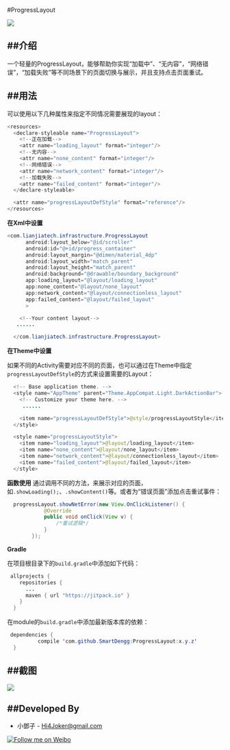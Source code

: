 #ProgressLayout

![](https://github.com/SmartDengg/ProgressLayout/blob/master/images/launcher.png)


##介绍
-----------------

一个轻量的ProgressLayout，能够帮助你实现“加载中”、“无内容”，“网络错误”，“加载失败”等不同场景下的页面切换与展示，并且支持点击页面重试。

##用法
-----------------

可以使用以下几种属性来指定不同情况需要展现的layout：

```java
<resources>
  <declare-styleable name="ProgressLayout">
    <!--正在加载-->
    <attr name="loading_layout" format="integer"/>
    <!--无内容-->
    <attr name="none_content" format="integer"/>
    <!--网络错误-->
    <attr name="network_content" format="integer"/>
    <!--加载失败-->
    <attr name="failed_content" format="integer"/>
  </declare-styleable>

  <attr name="progressLayoutDefStyle" format="reference"/>
</resources>
```


**在Xml中设置**

```java
<com.lianjiatech.infrastructure.ProgressLayout
      android:layout_below="@id/scroller"
      android:id="@+id/progress_container"
      android:layout_margin="@dimen/material_4dp"
      android:layout_width="match_parent"
      android:layout_height="match_parent"
      android:background="@drawable/boundary_background"
      app:loading_layout="@layout/loading_layout"
      app:none_content="@layout/none_layout"
      app:network_content="@layout/connectionless_layout"
      app:failed_content="@layout/failed_layout"
      >

    <!--Your content layout-->
   ......

  </com.lianjiatech.infrastructure.ProgressLayout>
```

**在Theme中设置**

如果不同的Activity需要对应不同的页面，也可以通过在Theme中指定`progressLayoutDefStyle`的方式来设置需要的Layout：

```java
  <!-- Base application theme. -->
  <style name="AppTheme" parent="Theme.AppCompat.Light.DarkActionBar">
    <!-- Customize your theme here. -->
     ......

    <item name="progressLayoutDefStyle">@style/progressLayoutStyle</item>
  </style>

  <style name="progressLayoutStyle">
    <item name="loading_layout">@layout/loading_layout</item>
    <item name="none_content">@layout/none_layout</item>
    <item name="network_content">@layout/connectionless_layout</item>
    <item name="failed_content">@layout/failed_layout</item>
  </style>
```

**函数使用**
通过调用不同的方法，来展示对应的页面，如`.showLoading();`、`.showContent()`等。或者为“错误页面”添加点击重试事件：

```java
  progressLayout.showNetError(new View.OnClickListener() {
            @Override
            public void onClick(View v) {
                /*重试逻辑*/
            }
        });
```



**Gradle**

在项目根目录下的`build.gradle`中添加如下代码：
```java
 allprojects {
    repositories {
      ...
      maven { url "https://jitpack.io" }
    }
  }
```

在module的`build.gradle`中添加最新版本库的依赖：
```java
 dependencies {
          compile 'com.github.SmartDengg:ProgressLayout:x.y.z'
  }
```

##截图
-----------------
![](https://github.com/SmartDengg/ProgressLayout/blob/master/images/progresslayout.gif)

##Developed By
-----------------

- 小鄧子 - Hi4Joker@gmail.com

<a href="http://homelinkcn.github.io/"><img alt="Follow me on Weibo" src="https://github.com/SmartDengg/ProgressLayout/blob/master/images/homelink.png" />
</a>
















